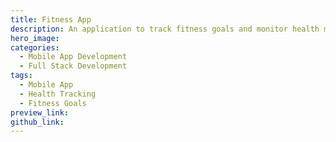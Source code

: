```yaml
---
title: Fitness App
description: An application to track fitness goals and monitor health metrics.
hero_image: 
categories:
  - Mobile App Development
  - Full Stack Development
tags:
  - Mobile App
  - Health Tracking
  - Fitness Goals
preview_link: 
github_link: 
---
```

